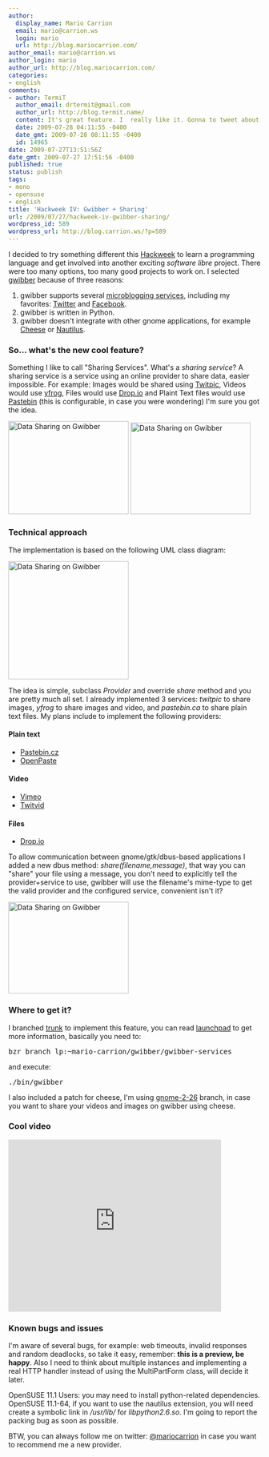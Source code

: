 ```yaml
---
author:
  display_name: Mario Carrion
  email: mario@carrion.ws
  login: mario
  url: http://blog.mariocarrion.com/
author_email: mario@carrion.ws
author_login: mario
author_url: http://blog.mariocarrion.com/
categories:
- english
comments:
- author: TermiT
  author_email: drtermit@gmail.com
  author_url: http://blog.termit.name/
  content: It's great feature. I  really like it. Gonna to tweet about it :)
  date: 2009-07-28 04:11:55 -0400
  date_gmt: 2009-07-28 08:11:55 -0400
  id: 14965
date: 2009-07-27T13:51:56Z
date_gmt: 2009-07-27 17:51:56 -0400
published: true
status: publish
tags:
- mono
- opensuse
- english
title: 'Hackweek IV: Gwibber + Sharing'
url: /2009/07/27/hackweek-iv-gwibber-sharing/
wordpress_id: 589
wordpress_url: http://blog.carrion.ws/?p=589
---
```


<p>I decided to try something different this <a href="http://news.opensuse.org/2009/07/08/hack-week-iv-approaches/">Hackweek</a> to learn a programming language and get involved into another exciting <em>software libre</em> project. There were too many options, too many good projects to work on. I selected <a href="http://live.gnome.org/Gwibber">gwibber</a> because of three reasons:</p>
<ol>
<li>gwibber supports several <a href="http://bazaar.launchpad.net/~gwibber-committers/gwibber/trunk/files/head%3A/gwibber/microblog/">microblogging services</a>, including my favorites: <a href="http://www.twitter.com/">Twitter</a> and <a href="http://www.facebook.com/">Facebook</a>.</li>
<li>gwibber is written in Python.</li>
<li>gwibber doesn't integrate with other gnome applications, for example <a href="http://projects.gnome.org/cheese/">Cheese</a> or <a href="http://live.gnome.org/Nautilus">Nautilus</a>.</li>
</ol>
<h3>So... what's the new cool feature?</h3>
<p>Something I like to call "Sharing Services". What's a <em>sharing service</em>? A sharing service is a service using an online provider to share data, easier impossible. For example: Images would be shared using <a href="http://twitpic.com/">Twitpic</a>, Videos would use <a href="http://yfrog.com/">yfrog</a>, Files would use <a href="http://drop.io/">Drop.io</a> and Plaint Text files would use <a href="http://pastebin.ca/">Pastebin</a> (this is configurable, in case you were wondering) I'm sure you got the idea.</p>
<p><a title="Data Sharing on Gwibber by Mario Carrion, on Flickr" href="http://www.flickr.com/photos/mariocarrion/3761746699/"><img src="http://farm3.static.flickr.com/2429/3761746699_f73e35f00b_m.jpg" alt="Data Sharing on Gwibber" width="240" height="186" /></a> <a title="Data Sharing on Gwibber by Mario Carrion, on Flickr" href="http://www.flickr.com/photos/mariocarrion/3762563436/"><img src="http://farm3.static.flickr.com/2528/3762563436_6dacc2b37b_m.jpg" alt="Data Sharing on Gwibber" width="240" height="183" /></a></p>
<h3>Technical approach</h3>
<p>The implementation is based on the following UML class diagram:</p>
<p><a title="Data Sharing on Gwibber by Mario Carrion, on Flickr" href="http://www.flickr.com/photos/mariocarrion/3762526330/"><img src="http://farm4.static.flickr.com/3516/3762526330_ccfdc15155_m.jpg" alt="Data Sharing on Gwibber" width="240" height="236" /></a></p>
<p>The idea is simple, subclass <em>Provider</em> and override <em>share</em> method and you are pretty much all set. I already implemented 3 services: <em>twitpic</em> to share images, <em>yfrog</em> to share images and video, and <em>pastebin.ca</em> to share plain text files. My plans include to implement the following providers:</p>
<h4>Plain text</h4>
<ul>
<li><a href="http://www.pastebin.cz/info/api">Pastebin.cz</a></li>
<li><a href="http://openpaste.org/en/help/#api-tools">OpenPaste</a></li>
</ul>
<h4>Video</h4>
<ul>
<li><a href="http://www.vimeo.com/">Vimeo</a></li>
<li><a href="http://twitvid.io/">Twitvid</a></li>
</ul>
<h4>Files</h4>
<ul>
<li><a href="http://drop.io/">Drop.io</a></li>
</ul>
<p>To allow communication between gnome/gtk/dbus-based applications I added a new dbus method: <em>share(filename,message)</em>, that way you can "share" your file using a message, you don't need to explicitly tell the provider+service to use, gwibber will use the filename's mime-type to get the valid provider and the configured service, convenient isn't it?</p>
<p><a title="Data Sharing on Gwibber  by Mario Carrion, on Flickr" href="http://www.flickr.com/photos/mariocarrion/3762638188/"><img src="http://farm3.static.flickr.com/2472/3762638188_992bfb26c3_m.jpg" alt="Data Sharing on Gwibber " width="240" height="183" /></a></p>
<h3>Where to get it?</h3>
<p>I branched <a href="https://code.launchpad.net/~gwibber-committers/gwibber/trunk">trunk</a> to implement this feature, you can read <a href="https://code.launchpad.net/~mario-carrion/gwibber/gwibber-services">launchpad</a> to get more information, basically you need to:</p>
<pre class="bash">bzr branch lp:~mario-carrion/gwibber/gwibber-services</pre>
<p>and execute:</p>
<pre class="bash">./bin/gwibber</pre>
<p>I also included a patch for cheese, I'm using <a href="http://git.gnome.org/cgit/cheese/log/?h=gnome-2-26">gnome-2-26</a> branch, in case you want to share your videos and images on gwibber using cheese.</p>
<h3>Cool video</h3>
<p><object classid="clsid:d27cdb6e-ae6d-11cf-96b8-444553540000" width="425" height="344" codebase="http://download.macromedia.com/pub/shockwave/cabs/flash/swflash.cab#version=6,0,40,0"><param name="allowFullScreen" value="true" /><param name="allowscriptaccess" value="always" /><param name="src" value="http://www.youtube.com/v/nbeRTHTfZjM&amp;hl=en&amp;fs=1&amp;color1=0x006699&amp;color2=0x54abd6" /><param name="allowfullscreen" value="true" /><embed type="application/x-shockwave-flash" width="425" height="344" src="http://www.youtube.com/v/nbeRTHTfZjM&amp;hl=en&amp;fs=1&amp;color1=0x006699&amp;color2=0x54abd6" allowscriptaccess="always" allowfullscreen="true"></embed></object></p>
<h3>Known bugs and issues</h3>
<p>I'm aware of several bugs, for example: web timeouts, invalid responses and random deadlocks, so take it easy, remember: <strong>this is a preview, be happy</strong>. Also I need to think about multiple instances and implementing a real HTTP handler instead of using the MultiPartForm class, will decide it later.</p>
<p>OpenSUSE 11.1 Users: you may need to install python-related dependencies. OpenSUSE 11.1-64, if you want to use the nautilus extension, you will need create a symbolic link in <em>/usr/lib/</em> for <em>libpython2.6.so</em>. I'm going to report the packing bug as soon as possible.</p>
<p>BTW, you can always follow me on twitter: <a href="http://www.twitter.com/mariocarrion">@mariocarrion</a> in case you want to recommend me a new provider.</p>
